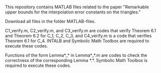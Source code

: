 This repository contains MATLAB files related to the paper "Remarkable upper bounds for the interpolation error constants on the triangles." 

Download all files in the folder MATLAB-files.

C1_verify.m, C2_verify.m, and C3_verify.m are codes that verify Theorem 6.1 and Theorem 6.2 for C_1, C_2, C_3, and C4_verify.m is a code that verifies Theorem 6.1 for C_4.
INTALB and Symbolic Math Toolbox are required to execute these codes.

Functions of the form Lemma\*\_\* in Lemma\*\_\*.m are codes to check the correctness of the corresponding Lemma \*.\*.
Symbolic Math Toolbox is required to execute these codes.
